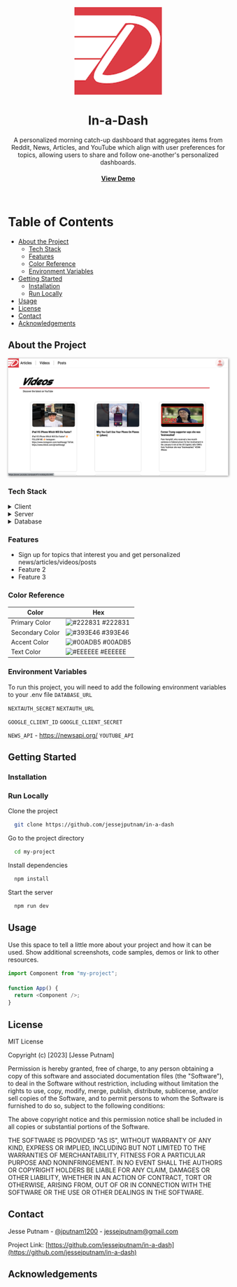 <div align="center">

  <img src="public/logo.png" alt="logo" width="200" height="auto" />
  <h1>In-a-Dash</h1>
  
  <p>
    A personalized morning catch-up dashboard that aggregates items from Reddit, News, Articles, and YouTube which align with user preferences for topics, allowing users to share and follow one-another's personalized dashboards.
  </p>
   
<h4>
    <a href="https://in-a-dash.vercel.app/">View Demo</a>
  </h4>
</div>

<br />

<!-- Table of Contents -->

# Table of Contents

- [About the Project](#about-the-project)
  - [Tech Stack](#tech-stack)
  - [Features](#features)
  - [Color Reference](#color-reference)
  - [Environment Variables](#environment-variables)
- [Getting Started](#getting-started)
  - [Installation](#installation)
  - [Run Locally](#run-locally)
- [Usage](#usage)
- [License](#license)
- [Contact](#contact)
- [Acknowledgements](#acknowledgements)

<!-- About the Project -->

## About the Project

<div align="center"> 
  <img src="/in-a-dash-prev.png" alt="screenshot" style="box-shadow: 1px 1px 5px gray;" />
</div>

<!-- TechStack -->

### Tech Stack

<details>
  <summary>Client</summary>
  <ul>
    <li><a href="https://www.typescriptlang.org/">Typescript</a></li>
    <li><a href="https://nextjs.org/">Next.js</a></li>
    <li><a href="https://reactjs.org/">React.js</a></li>
    <li><a href="https://styled-components.com/">Styled Components</a></li>
  </ul>
</details>

<details>
  <summary>Server</summary>
  <ul>
    <li><a href="https://www.typescriptlang.org/">Typescript</a></li>
    <li><a href="https://www.prisma.io/">Prisma</a></li>
  </ul>
</details>

<details>
<summary>Database</summary>
  <ul>
    <li><a href="https://www.mysql.com/">MySQL</a></li>
  </ul>
</details>

<!-- Features -->

### Features

- Sign up for topics that interest you and get personalized news/articles/videos/posts
- Feature 2
- Feature 3

<!-- Color Reference -->

### Color Reference

| Color           | Hex                                                              |
| --------------- | ---------------------------------------------------------------- |
| Primary Color   | ![#222831](https://via.placeholder.com/10/222831?text=+) #222831 |
| Secondary Color | ![#393E46](https://via.placeholder.com/10/393E46?text=+) #393E46 |
| Accent Color    | ![#00ADB5](https://via.placeholder.com/10/00ADB5?text=+) #00ADB5 |
| Text Color      | ![#EEEEEE](https://via.placeholder.com/10/EEEEEE?text=+) #EEEEEE |

<!-- Env Variables -->

### Environment Variables

To run this project, you will need to add the following environment variables to your .env file
`DATABASE_URL`

`NEXTAUTH_SECRET`
`NEXTAUTH_URL`

`GOOGLE_CLIENT_ID`
`GOOGLE_CLIENT_SECRET`

`NEWS_API` - https://newsapi.org/
`YOUTUBE_API`

<!-- Getting Started -->

## Getting Started

<!-- Prerequisites -->

### Installation

<!-- Run Locally -->

### Run Locally

Clone the project

```bash
  git clone https://github.com/jessejputnam/in-a-dash
```

Go to the project directory

```bash
  cd my-project
```

Install dependencies

```bash
  npm install
```

Start the server

```bash
  npm run dev
```

<!-- Usage -->

## Usage

Use this space to tell a little more about your project and how it can be used. Show additional screenshots, code samples, demos or link to other resources.

```javascript
import Component from "my-project";

function App() {
  return <Component />;
}
```

<!-- License -->

## License

MIT License

Copyright (c) [2023] [Jesse Putnam]

Permission is hereby granted, free of charge, to any person obtaining a copy
of this software and associated documentation files (the "Software"), to deal
in the Software without restriction, including without limitation the rights
to use, copy, modify, merge, publish, distribute, sublicense, and/or sell
copies of the Software, and to permit persons to whom the Software is
furnished to do so, subject to the following conditions:

The above copyright notice and this permission notice shall be included in all
copies or substantial portions of the Software.

THE SOFTWARE IS PROVIDED "AS IS", WITHOUT WARRANTY OF ANY KIND, EXPRESS OR
IMPLIED, INCLUDING BUT NOT LIMITED TO THE WARRANTIES OF MERCHANTABILITY,
FITNESS FOR A PARTICULAR PURPOSE AND NONINFRINGEMENT. IN NO EVENT SHALL THE
AUTHORS OR COPYRIGHT HOLDERS BE LIABLE FOR ANY CLAIM, DAMAGES OR OTHER
LIABILITY, WHETHER IN AN ACTION OF CONTRACT, TORT OR OTHERWISE, ARISING FROM,
OUT OF OR IN CONNECTION WITH THE SOFTWARE OR THE USE OR OTHER DEALINGS IN THE
SOFTWARE.

<!-- Contact -->

## Contact

Jesse Putnam - [@jputnam1200](https://twitter.com/jputnam1200) - jessejputnam@gmail.com

Project Link: [https://github.com/jessejputnam/in-a-dash](https://github.com/jessejputnam/in-a-dash)

<!-- Acknowledgments -->

## Acknowledgements
